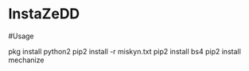 # InstaZeDD

#Usage

pkg install python2
pip2 install -r miskyn.txt
pip2 install bs4
pip2 install mechanize
